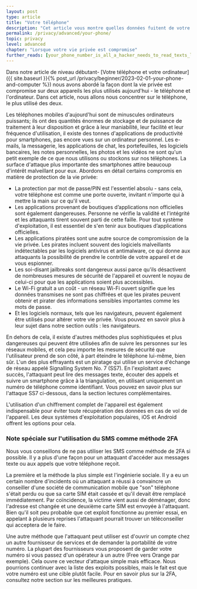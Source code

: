```yaml
---
layout: post
type: article
title: "Votre téléphone"
description: "Cet article vous montre quelles données fuitent de votre téléphone, et comment empêcher cela."
permalink: /privacy/advanced/your-phone/
topic: privacy
level: advanced
chapter: "Lorsque votre vie privée est compromise"
further_reads: [your_phone_number_is_all_a_hacker_needs_to_read_texts_listen_to_calls_and_track_you, do_not_let_criminals_steal_your_cellphone_number_with_this_scam]
---
```


Dans notre article de niveau débutant- [Votre téléphone et votre ordinateur]({{ site.baseurl }}{% post_url /privacy/beginner/2023-02-01-your-phone-and-computer %}) nous avons abordé la façon dont la vie privée est compromise sur deux appareils les plus utilisés aujourd'hui - le téléphone et l'ordinateur. Dans cet article, nous allons nous concentrer sur le téléphone, le plus utilisé des deux.

Les téléphones mobiles d'aujourd'hui sont de minuscules ordinateurs puissants; ils ont des quantités énormes de stockage et de puissance de traitement à leur disposition et grâce à leur maniabilité, leur facilité et leur fréquence d'utilisation, il existe des tonnes d'applications de productivité pour smartphones, pas encore vues sur un ordinateur personnel. Les e-mails, la messagerie, les applications de chat, les portefeuilles, les logiciels bancaires, les notes personnelles, les photos et les vidéos ne sont qu'un petit exemple de ce que nous utilisons ou stockons sur nos téléphones. La surface d'attaque plus importante des smartphones attire beaucoup d'intérêt malveillant pour eux. Abordons en détail certains compromis en matière de protection de la vie privée:

- La protection par mot de passe/PIN est l'essentiel absolu - sans cela, votre téléphone est comme une porte ouverte, invitant n'importe qui à mettre la main sur ce qu'il veut.
- Les applications provenant de boutiques d’applications non officielles sont également dangereuses. Personne ne vérifie la validité et l'intégrité et les attaquants tirent souvent parti de cette faille. Pour tout système d'exploitation, il est essentiel de s'en tenir aux boutiques d’applications officielles.
- Les applications piratées sont une autre source de compromission de la vie privée. Les pirates incluent souvent des logiciels malveillants indétectables par les logiciels antivirus et antimalware, ce qui donne aux attaquants la possibilité de prendre le contrôle de votre appareil et de vous espionner.
- Les soi-disant jailbreaks sont dangereux aussi parce qu'ils désactivent de nombreuses mesures de sécurité de l'appareil et ouvrent le noyau de celui-ci pour que les applications soient plus accessibles.
- Le Wi-Fi gratuit a un coût - un réseau Wi-Fi ouvert signifie que les données transmises ne sont pas chiffrées et que les pirates peuvent obtenir et pirater des informations sensibles importantes comme les mots de passe.
- Et les logiciels normaux, tels que les navigateurs, peuvent également être utilisés pour altérer votre vie privée. Vous pouvez en savoir plus à leur sujet dans notre section outils : les navigateurs.

En dehors de cela, il existe d'autres méthodes plus sophistiquées et plus dangereuses qui peuvent être utilisées afin de suivre les personnes sur les réseaux mobiles, et cela peu importe les mesures de sécurité que l'utilisateur prend de son côté, à part éteindre le téléphone lui-même, bien sûr. L'un des plus effrayants est un piratage qui utilise un service d'échange de réseau appelé Signalling System No. 7 (SS7). En l'exploitant avec succès, l'attaquant peut lire des messages texte, écouter des appels et suivre un smartphone grâce à la triangulation, en utilisant uniquement un numéro de téléphone comme identifiant. Vous pouvez en savoir plus sur l'attaque SS7 ci-dessous, dans la section lectures complémentaires.

L'utilisation d'un chiffrement complet de l'appareil est également indispensable pour éviter toute récupération des données en cas de vol de l'appareil. Les deux systèmes d'exploitation populaires, iOS et Android offrent les options pour cela.



### Note spéciale sur l'utilisation du SMS comme méthode 2FA

Nous vous conseillons de ne pas utiliser les SMS comme méthode de 2FA si possible. Il y a plus d'une façon pour un attaquant d'accéder aux messages texte ou aux appels que votre téléphone reçoit.

La première et la méthode la plus simple est l'ingénierie sociale. Il y a eu un certain nombre d'incidents où un attaquant a réussi à convaincre un conseiller d'une société de communication mobile que "son" téléphone s'était perdu ou que sa carte SIM était cassée et qu'il devait être remplacé immédiatement. Par coïncidence, la victime vient aussi de déménager, donc l'adresse est changée et une deuxième carte SIM est envoyée à l'attaquant. Bien qu'il soit peu probable que cet exploit fonctionne au premier essai, en appelant à plusieurs reprises l'attaquant pourrait trouver un téléconseiller qui acceptera de le faire.

Une autre méthode que l'attaquant peut utiliser est d'ouvrir un compte chez un autre fournisseur de services et de demander la portabilité de votre numéro. La plupart des fournisseurs vous proposent de garder votre numéro si vous passez d'un opérateur à un autre (Free vers Orange par exemple). Cela ouvre ce vecteur d'attaque simple mais efficace. Nous pourrions continuer avec la liste des exploits possibles, mais le fait est que votre numéro est une cible plutôt facile. Pour en savoir plus sur la 2FA, consultez notre section sur les meilleures pratiques.
